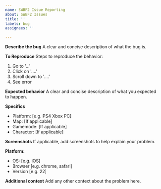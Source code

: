 ```yaml
---
name: SWBF2 Issue Reporting
about: SWBF2 Issues
title: ''
labels: bug
assignees: ''

---
```


**Describe the bug**
A clear and concise description of what the bug is.

**To Reproduce**
Steps to reproduce the behavior:
1. Go to '...'
2. Click on '....'
3. Scroll down to '....'
4. See error

**Expected behavior**
A clear and concise description of what you expected to happen.

**Specifics**
- Platform: [e.g. PS4 Xbox PC]
- Map: [If applicable]
- Gamemode: [If applicable]
- Character: [If applicable]


**Screenshots**
If applicable, add screenshots to help explain your problem.

**Platform:**
 - OS: [e.g. iOS]
 - Browser [e.g. chrome, safari]
 - Version [e.g. 22]


**Additional context**
Add any other context about the problem here.
